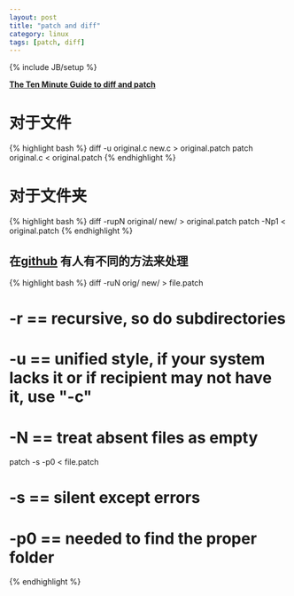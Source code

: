 ```yaml
---
layout: post
title: "patch and diff"
category: linux
tags: [patch, diff]
---
```

{% include JB/setup %}

**[The Ten Minute Guide to diff and patch](http://jungels.net/articles/diff-patch-ten-minutes.html)**

# 对于文件

{% highlight bash %}
diff -u original.c new.c > original.patch
patch original.c < original.patch
{% endhighlight %}

# 对于文件夹

{% highlight bash %}
diff -rupN original/ new/ > original.patch
patch -Np1 < original.patch
{% endhighlight %}

## 在[github](http://stackoverflow.com/questions/9980186/how-to-create-a-patch-for-a-whole-directory-to-update-it) 有人有不同的方法来处理


{% highlight bash %}
diff -ruN orig/ new/ > file.patch
# -r == recursive, so do subdirectories
# -u == unified style, if your system lacks it or if recipient may not have it, use "-c"
# -N == treat absent files as empty

patch -s -p0 < file.patch
# -s == silent except errors
# -p0 == needed to find the proper folder
{% endhighlight %}

